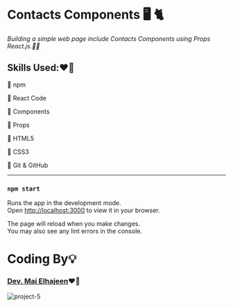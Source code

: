 # **Contacts Components** 🖥️ :cat2: 
*Building a simple web page include Contacts Components using Props React.js.👩‍💻*

## Skills Used:❤️‍🔥
📌 npm

📌 React Code

📌 Components

📌 Props

📌 HTML5

📌 CSS3

📌 Git & GitHub

 ***
### `npm start`

Runs the app in the development mode.\
Open [http://localhost:3000](http://localhost:3000) to view it in your browser.

The page will reload when you make changes.\
You may also see any lint errors in the console.


# Coding By💡 
### [Dev. Mai Elhajeen](https://github.com/Mai-Elhajeen)❤️‍🔥

![project-5](https://i.imgur.com/USxlDLV.png)
